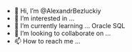 - 👋 Hi, I’m @AlexandrBezluckiy
- 👀 I’m interested in ...
- 🌱 I’m currently learning ... Oracle SQL
- 💞️ I’m looking to collaborate on ...
- 📫 How to reach me ...

<!---
AlexandrBezluckiy/AlexandrBezluckiy is a ✨ special ✨ repository because its `README.md` (this file) appears on your GitHub profile.
You can click the Preview link to take a look at your changes.
--->
